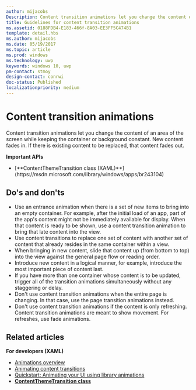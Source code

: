 ```yaml
---
author: mijacobs
Description: Content transition animations let you change the content of an area of the screen while keeping the container or background constant. New content fades in. If there is existing content to be replaced, that content fades out.
title: Guidelines for content transition animations
ms.assetid: 0188FDB4-E183-466f-8A03-EE3FF5C474B1
template: detail.hbs
ms.author: mijacobs
ms.date: 05/19/2017
ms.topic: article
ms.prod: windows
ms.technology: uwp
keywords: windows 10, uwp
pm-contact: stmoy
design-contact: conrwi
doc-status: Published
localizationpriority: medium
---
```


# Content transition animations



Content transition animations let you change the content of an area of the screen while keeping the container or background constant. New content fades in. If there is existing content to be replaced, that content fades out.

<div class="important-apis" >
<b>Important APIs</b><br/>
<ul>
<li>[**ContentThemeTransition class (XAML)**](https://msdn.microsoft.com/library/windows/apps/br243104)</li>
</ul>
</div>

## Do's and don'ts


-   Use an entrance animation when there is a set of new items to bring into an empty container. For example, after the initial load of an app, part of the app's content might not be immediately available for display. When that content is ready to be shown, use a content transition animation to bring that late content into the view.
-   Use content transitions to replace one set of content with another set of content that already resides in the same container within a view.
-   When bringing in new content, slide that content up (from bottom to top) into the view against the general page flow or reading order.
-   Introduce new content in a logical manner, for example, introduce the most important piece of content last.
-   If you have more than one container whose content is to be updated, trigger all of the transition animations simultaneously without any staggering or delay.
-   Don't use content transition animations when the entire page is changing. In that case, use the page transition animations instead.
-   Don't use content transition animations if the content is only refreshing. Content transition animations are meant to show movement. For refreshes, use fade animations.



## Related articles

**For developers (XAML)**
* [Animations overview](https://msdn.microsoft.com/library/windows/apps/mt187350)
* [Animating content transitions](https://msdn.microsoft.com/library/windows/apps/xaml/jj649426)
* [Quickstart: Animating your UI using library animations](https://msdn.microsoft.com/library/windows/apps/xaml/hh452703)
* [**ContentThemeTransition class**](https://msdn.microsoft.com/library/windows/apps/br243104)

 

 




